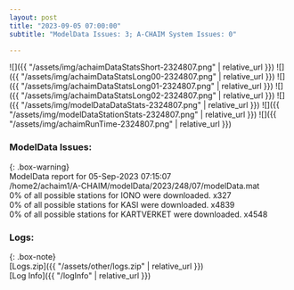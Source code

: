 ```yaml
---
layout: post
title: "2023-09-05 07:00:00"
subtitle: "ModelData Issues: 3; A-CHAIM System Issues: 0"

---
```


![]({{ "/assets/img/achaimDataStatsShort-2324807.png" | relative_url }})
![]({{ "/assets/img/achaimDataStatsLong00-2324807.png" | relative_url }})
![]({{ "/assets/img/achaimDataStatsLong01-2324807.png" | relative_url }})
![]({{ "/assets/img/achaimDataStatsLong02-2324807.png" | relative_url }})
![]({{ "/assets/img/modelDataDataStats-2324807.png" | relative_url }})
![]({{ "/assets/img/modelDataStationStats-2324807.png" | relative_url }})
![]({{ "/assets/img/achaimRunTime-2324807.png" | relative_url }})


### ModelData Issues:  
  
{: .box-warning}  
 ModelData report for 05-Sep-2023 07:15:07   
 /home2/achaim1/A-CHAIM/modelData/2023/248/07/modelData.mat   
 0% of all possible stations for IONO were downloaded. x327   
 0% of all possible stations for KASI were downloaded. x4839   
 0% of all possible stations for KARTVERKET were downloaded. x4548   
  


### Logs:  
  
{: .box-note}  
[Logs.zip]({{ "/assets/other/logs.zip" | relative_url }})  
[Log Info]({{ "/logInfo" | relative_url }})  
